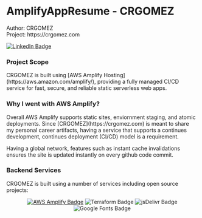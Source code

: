 <h1>AmplifyAppResume - CRGOMEZ </h1>

<p>
Author: CRGOMEZ <br>
Project: https://crgomez.com

[![LinkedIn Badge](https://img.shields.io/badge/LinkedIn-0A66C2?logo=linkedin&logoColor=fff&style=for-the-badge)](https://www.linkedin.com/in/cgomezsystemadmin/)
</p>

<h3>Project Scope</h3>
<p>
CRGOMEZ is built using [AWS Amplify Hosting](https://aws.amazon.com/amplify/), providing a fully managed CI/CD service for fast, secure, and reliable static serverless web apps.
</p>

<h3>Why I went with AWS Amplify?</h3>
<p>
Overall AWS Amplify supports static sites, enviornment staging, and atomic deployments. Since [CRGOMEZ](https://crgomez.com) is meant to share my personal career artifacts, having a service that supports a continues development, continues deployment (CI/CD) model is a requirement.

Having a global network, features such as instant cache invalidations ensures the site is updated instantly on every github code commit.
</p>

<h3> Backend Services </h3>
<p>
CRGOMEZ is built using a number of services including open source projects:
</p>
<div style="text-align: center;">

[![AWS Amplify Badge](https://img.shields.io/badge/AWS%20Amplify-F90?logo=awsamplify&logoColor=fff&style=for-the-badge)](https://crgomez.com)
![Terraform Badge](https://img.shields.io/badge/Terraform-844FBA?logo=terraform&logoColor=fff&style=for-the-badge)
![jsDelivr Badge](https://img.shields.io/badge/jsDelivr-E84D3D?logo=jsdelivr&logoColor=fff&style=for-the-badge)
![Google Fonts Badge](https://img.shields.io/badge/Google%20Fonts-4285F4?logo=googlefonts&logoColor=fff&style=for-the-badge)

</dev>